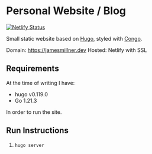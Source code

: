 # Personal Website / Blog
[![Netlify Status](https://api.netlify.com/api/v1/badges/28846d65-8170-4a7c-959e-bfdd71b2a5f4/deploy-status)](https://app.netlify.com/sites/infallible-stonebraker-2512f1/deploys)

Small static website based on [Hugo](https://gohugo.io), styled with [Congo](https://jpanther.github.io).

Domain: https://jamesmillner.dev
Hosted: Netlify with SSL

## Requirements

At the time of writing I have:

* hugo v0.119.0
* Go 1.21.3

In order to run the site.

## Run Instructions

1. `hugo server`
